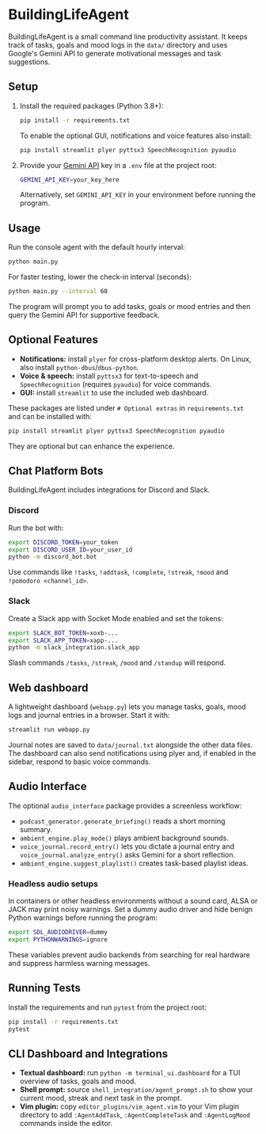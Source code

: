 # BuildingLifeAgent

BuildingLifeAgent is a small command line productivity assistant. It keeps track of tasks, goals and mood logs in the `data/` directory and uses Google's Gemini API to generate motivational messages and task suggestions.

## Setup

1. Install the required packages (Python 3.8+):
   ```bash
   pip install -r requirements.txt
   ```
   To enable the optional GUI, notifications and voice features also install:
   ```bash
   pip install streamlit plyer pyttsx3 SpeechRecognition pyaudio
   ```
2. Provide your [Gemini API](https://ai.google.dev/) key in a `.env` file at the project root:
   ```bash
   GEMINI_API_KEY=your_key_here
   ```
   Alternatively, set `GEMINI_API_KEY` in your environment before running the program.

## Usage

Run the console agent with the default hourly interval:
```bash
python main.py
```
For faster testing, lower the check-in interval (seconds):
```bash
python main.py --interval 60
```
The program will prompt you to add tasks, goals or mood entries and then query the Gemini API for supportive feedback.

## Optional Features

- **Notifications:** install `plyer` for cross-platform desktop alerts. On Linux, also install `python-dbus`/`dbus-python`.
- **Voice & speech:** install `pyttsx3` for text-to-speech and `SpeechRecognition` (requires `pyaudio`) for voice commands.
- **GUI:** install `streamlit` to use the included web dashboard.

These packages are listed under `# Optional extras` in `requirements.txt` and can be installed with:
```bash
pip install streamlit plyer pyttsx3 SpeechRecognition pyaudio
```
They are optional but can enhance the experience.

## Chat Platform Bots

BuildingLifeAgent includes integrations for Discord and Slack.

### Discord

Run the bot with:
```bash
export DISCORD_TOKEN=your_token
export DISCORD_USER_ID=your_user_id
python -m discord_bot.bot
```
Use commands like `!tasks`, `!addtask`, `!complete`, `!streak`, `!mood` and `!pomodoro <channel_id>`.

### Slack

Create a Slack app with Socket Mode enabled and set the tokens:
```bash
export SLACK_BOT_TOKEN=xoxb-...
export SLACK_APP_TOKEN=xapp-...
python -m slack_integration.slack_app
```
Slash commands `/tasks`, `/streak`, `/mood` and `/standup` will respond.


## Web dashboard

A lightweight dashboard (`webapp.py`) lets you manage tasks, goals, mood logs and journal entries in a browser. Start it with:
```bash
streamlit run webapp.py
```
Journal notes are saved to `data/journal.txt` alongside the other data files. The dashboard can also send notifications using plyer and, if enabled in the sidebar, respond to basic voice commands.

## Audio Interface

The optional `audio_interface` package provides a screenless workflow:
- `podcast_generator.generate_briefing()` reads a short morning summary.
- `ambient_engine.play_mode()` plays ambient background sounds.
- `voice_journal.record_entry()` lets you dictate a journal entry and `voice_journal.analyze_entry()` asks Gemini for a short reflection.
- `ambient_engine.suggest_playlist()` creates task-based playlist ideas.

### Headless audio setups

In containers or other headless environments without a sound card, ALSA or JACK
may print noisy warnings. Set a dummy audio driver and hide benign Python
warnings before running the program:

```bash
export SDL_AUDIODRIVER=dummy
export PYTHONWARNINGS=ignore
```

These variables prevent audio backends from searching for real hardware and
suppress harmless warning messages.

## Running Tests

Install the requirements and run `pytest` from the project root:

```bash
pip install -r requirements.txt
pytest
```
## CLI Dashboard and Integrations

- **Textual dashboard:** run `python -m terminal_ui.dashboard` for a TUI overview of tasks, goals and mood.
- **Shell prompt:** source `shell_integration/agent_prompt.sh` to show your current mood, streak and next task in the prompt.
- **Vim plugin:** copy `editor_plugins/vim_agent.vim` to your Vim plugin directory to add `:AgentAddTask`, `:AgentCompleteTask` and `:AgentLogMood` commands inside the editor.

